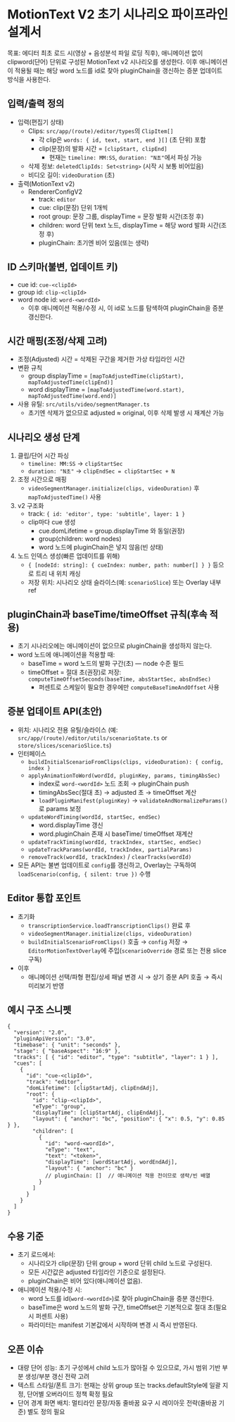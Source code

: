 # MotionText V2 초기 시나리오 파이프라인 설계서

목표: 에디터 최초 로드 시(영상 + 음성분석 파일 로딩 직후), 애니메이션 없이 clipword(단어) 단위로 구성된 MotionText v2 시나리오를 생성한다. 이후 애니메이션이 적용될 때는 해당 word 노드를 id로 찾아 pluginChain을 갱신하는 증분 업데이트 방식을 사용한다.

## 입력/출력 정의

- 입력(편집기 상태)
  - Clips: `src/app/(route)/editor/types`의 `ClipItem[]`
    - 각 clip은 `words: { id, text, start, end }[]` (초 단위) 포함
    - clip(문장)의 발화 시간 = `[clipStart, clipEnd]`
      - 현재는 `timeline: MM:SS`, `duration: "N초"`에서 파싱 가능
  - 삭제 정보: `deletedClipIds: Set<string>` (시작 시 보통 비어있음)
  - 비디오 길이: `videoDuration` (초)
- 출력(MotionText v2)
  - RendererConfigV2
    - track: `editor`
    - cue: clip(문장) 단위 1개씩
    - root group: 문장 그룹, displayTime = 문장 발화 시간(조정 후)
    - children: word 단위 text 노드, displayTime = 해당 word 발화 시간(조정 후)
    - pluginChain: 초기엔 비어 있음(또는 생략)

## ID 스키마(불변, 업데이트 키)

- cue id: `cue-<clipId>`
- group id: `clip-<clipId>`
- word node id: `word-<wordId>`
  - 이후 애니메이션 적용/수정 시, 이 id로 노드를 탐색하여 pluginChain을 증분 갱신한다.

## 시간 매핑(조정/삭제 고려)

- 조정(Adjusted) 시간 = 삭제된 구간을 제거한 가상 타임라인 시간
- 변환 규칙
  - group displayTime = `[mapToAdjustedTime(clipStart), mapToAdjustedTime(clipEnd)]`
  - word displayTime = `[mapToAdjustedTime(word.start), mapToAdjustedTime(word.end)]`
- 사용 유틸: `src/utils/video/segmentManager.ts`
  - 초기엔 삭제가 없으므로 adjusted ≈ original, 이후 삭제 발생 시 재계산 가능

## 시나리오 생성 단계

1. 클립/단어 시간 파싱
   - `timeline: MM:SS` → `clipStartSec`
   - `duration: "N초"` → `clipEndSec = clipStartSec + N`
2. 조정 시간으로 매핑
   - `videoSegmentManager.initialize(clips, videoDuration)` 후 `mapToAdjustedTime()` 사용
3. v2 구조화
   - track: `{ id: 'editor', type: 'subtitle', layer: 1 }`
   - clip마다 cue 생성
     - cue.domLifetime = group.displayTime 와 동일(권장)
     - group(children: word nodes)
     - word 노드에 pluginChain은 넣지 않음(빈 상태)
4. 노드 인덱스 생성(빠른 업데이트를 위해)
   - `{ [nodeId: string]: { cueIndex: number, path: number[] } }` 등으로 트리 내 위치 캐싱
   - 저장 위치: 시나리오 상태 슬라이스(예: `scenarioSlice`) 또는 Overlay 내부 ref

## pluginChain과 baseTime/timeOffset 규칙(후속 적용)

- 초기 시나리오에는 애니메이션이 없으므로 pluginChain을 생성하지 않는다.
- word 노드에 애니메이션을 적용할 때:
  - baseTime = word 노드의 발화 구간(초) — node 수준 필드
  - timeOffset = 절대 초(권장)로 저장: `computeTimeOffsetSeconds(baseTime, absStartSec, absEndSec)`
    - 퍼센트로 스케일이 필요한 경우에만 `computeBaseTimeAndOffset` 사용

## 증분 업데이트 API(초안)

- 위치: 시나리오 전용 유틸/슬라이스 (예: `src/app/(route)/editor/utils/scenarioState.ts` or `store/slices/scenarioSlice.ts`)
- 인터페이스
  - `buildInitialScenarioFromClips(clips, videoDuration): { config, index }`
  - `applyAnimationToWord(wordId, pluginKey, params, timingAbsSec)`
    - index로 `word-<wordId>` 노드 조회 → pluginChain push
    - timingAbsSec(절대 초) → adjusted 초 → timeOffset 계산
    - `loadPluginManifest(pluginKey)` → `validateAndNormalizeParams()`로 params 보정
  - `updateWordTiming(wordId, startSec, endSec)`
    - word.displayTime 갱신
    - word.pluginChain 존재 시 baseTime/ timeOffset 재계산
  - `updateTrackTiming(wordId, trackIndex, startSec, endSec)`
  - `updateTrackParams(wordId, trackIndex, partialParams)`
  - `removeTrack(wordId, trackIndex)` / `clearTracks(wordId)`
- 모든 API는 불변 업데이트로 `config`를 갱신하고, Overlay는 구독하여 `loadScenario(config, { silent: true })` 수행

## Editor 통합 포인트

- 초기화
  - `transcriptionService.loadTranscriptionClips()` 완료 후
  - `videoSegmentManager.initialize(clips, videoDuration)`
  - `buildInitialScenarioFromClips()` 호출 → `config` 저장 → `EditorMotionTextOverlay`에 주입(`scenarioOverride` 경로 또는 전용 slice 구독)
- 이후
  - 애니메이션 선택/파형 편집/상세 패널 변경 시 → 상기 증분 API 호출 → 즉시 미리보기 반영

## 예시 구조 스니펫

```jsonc
{
  "version": "2.0",
  "pluginApiVersion": "3.0",
  "timebase": { "unit": "seconds" },
  "stage": { "baseAspect": "16:9" },
  "tracks": [ { "id": "editor", "type": "subtitle", "layer": 1 } ],
  "cues": [
    {
      "id": "cue-<clipId>",
      "track": "editor",
      "domLifetime": [clipStartAdj, clipEndAdj],
      "root": {
        "id": "clip-<clipId>",
        "eType": "group",
        "displayTime": [clipStartAdj, clipEndAdj],
        "layout": { "anchor": "bc", "position": { "x": 0.5, "y": 0.85 } },
        "children": [
          {
            "id": "word-<wordId>",
            "eType": "text",
            "text": "<token>",
            "displayTime": [wordStartAdj, wordEndAdj],
            "layout": { "anchor": "bc" }
            // pluginChain: []  // 애니메이션 적용 전이므로 생략/빈 배열
          }
        ]
      }
    }
  ]
}
```

## 수용 기준

- 초기 로드에서:
  - 시나리오가 clip(문장) 단위 group + word 단위 child 노드로 구성된다.
  - 모든 시간값은 adjusted 타임라인 기준으로 설정된다.
  - pluginChain은 비어 있다(애니메이션 없음).
- 애니메이션 적용/수정 시:
  - word 노드를 id(`word-<wordId>`)로 찾아 pluginChain을 증분 갱신한다.
  - baseTime은 word 노드의 발화 구간, timeOffset은 기본적으로 절대 초(필요 시 퍼센트 사용)
  - 파라미터는 manifest 기본값에서 시작하며 변경 시 즉시 반영된다.

## 오픈 이슈

- 대량 단어 성능: 초기 구성에서 child 노드가 많아질 수 있으므로, 가시 범위 기반 부분 생성/부분 갱신 전략 고려
- 텍스트 스타일/폰트 크기: 현재는 상위 group 또는 tracks.defaultStyle에 일괄 지정, 단어별 오버라이드 정책 확정 필요
- 단어 경계 화면 배치: 멀티라인 문장/자동 줄바꿈 요구 시 레이아웃 전략(줄바꿈 기준) 별도 정의 필요
